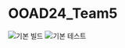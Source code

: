 # OOAD24_Team5
![기본 빌드](https://github.com/greenrain78/OOAD24_Team5/actions/workflows/gradle.yml/badge.svg)
![기본 테스트](https://github.com/greenrain78/OOAD24_Team5/actions/workflows/test.yml/badge.svg)


